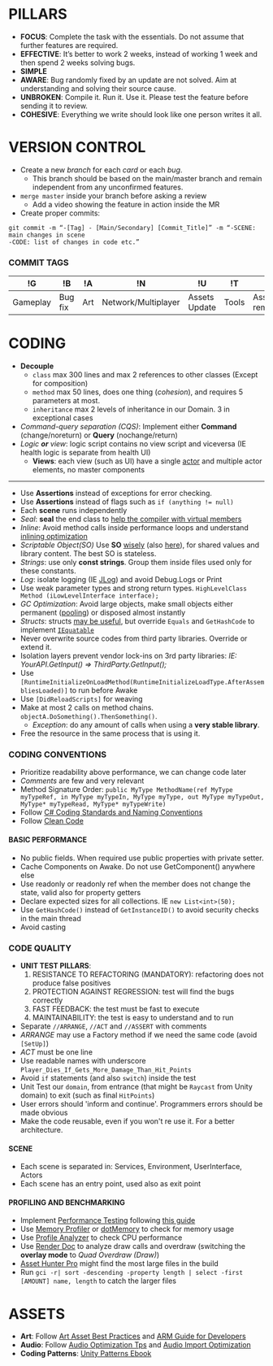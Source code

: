 # PILLARS
* **FOCUS**: Complete the task with the essentials. Do not assume that further features are required. 
* **EFFECTIVE**: It’s better to work 2 weeks, instead of working 1 week and then spend 2 weeks solving bugs.
* **SIMPLE**
* **AWARE**: Bug randomly fixed by an update are not solved. Aim at understanding and solving their source cause.
* **UNBROKEN**: Compile it. Run it. Use it. Please test the feature before sending it to review.
* **COHESIVE**: Everything we write should look like one person writes it all.

# VERSION CONTROL
* Create a new *branch* for each *card* or each *bug*.
  * This branch should be based on the main/master branch and remain independent from any unconfirmed features. 
* `merge master` inside your branch before asking a review
  * Add a video showing the feature in action inside the MR
* Create proper commits: 
```
git commit -m “-[Tag] - [Main/Secondary] [Commit_Title]” -m “-SCENE: main changes in scene 
-CODE: list of changes in code etc.”
```
### COMMIT TAGS

!G | !B | !A | !N | !U | !T | !R
------------ | ------------- | ------------- | ------------- | ------------- | ------------- | -------------
Gameplay | Bug fix | Art | Network/Multiplayer | Assets Update | Tools | Assets removal

# CODING
* **Decouple** 
    * `class` max 300 lines and max 2 references to other classes (Except for composition)
    * `method` max 50 lines, does one thing (*cohesion*), and requires 5 parameters at most.
    * `inheritance` max 2 levels of inheritance in our Domain. 3 in exceptional cases
* *Command-query separation (CQS)*: Implement either **Command** (change/noreturn) or **Query** (nochange/return)
* *Logic **or** view*: logic script contains no view script and viceversa (IE health logic is separate from health UI)
    * **Views**: each view (such as UI) have a single [actor](https://gamedevacademy.org/lessons-learned-in-unity-after-5-years/) and multiple actor elements, no master components

-----------------

* Use **Assertions** instead of exceptions for error checking.
* Use **Assertions** instead of flags such as `if (anything != null)`
* Each **scene** runs independently
* *Seal*: **seal** the end class to [help the compiler with virtual members](http://codebetter.com/patricksmacchia/2008/01/05/rambling-on-the-sealed-keyword/)
* *Inline*: Avoid method calls inside performance loops and understand [inlining optimization](https://www.codeproject.com/Tips/1072041/NET-Methods-Inlining-and-Loops)
* *Scriptable Object(SO)* Use **SO** [wisely](https://www.youtube.com/watch?v=raQ3iHhE_Kk) (also [here](https://stackoverflow.com/questions/56054864/what-is-the-best-practice-to-load-scriptableobjects-to-single-prefab-multiple-pr/56063333#56063333)), for shared values and library content. The best SO is stateless.
* *Strings*: use only **const strings**. Group them inside files used only for these constants.
* *Log*: isolate logging (IE [JLog](https://github.com/GiacomoMariani/JReact/blob/master/JLog.cs)) and avoid Debug.Logs or Print
* Use weak parameter types and strong return types. `HighLevelClass Method (iLowLevelInterface interface);`
* *GC Optimization*: Avoid large objects, make small objects either permanent ([pooling](https://learn.unity.com/tutorial/object-pooling)) or disposed almost instantly
* *Structs*: structs [may be useful](https://jacksondunstan.com/articles/3453), but override `Equals` and `GetHashCode` to implement [`IEquatable`](https://docs.microsoft.com/en-us/dotnet/api/system.iequatable-1?view=netframework-4.8)
* Never overwrite source codes from third party libraries. Override or extend it.
* Isolation layers prevent vendor lock-ins on 3rd party libraries: *IE: YourAPI.GetInput() => ThirdParty.GetInput();*
* Use `[RuntimeInitializeOnLoadMethod(RuntimeInitializeLoadType.AfterAssembliesLoaded)]` to run before Awake
* Use `[DidReloadScripts]` for weaving
* Make at most 2 calls on method chains. `objectA.DoSomething().ThenSomething()`.
  * *Exception*: do any amount of calls when using a **very stable library**.
* Free the resource in the same process that is using it.

### CODING CONVENTIONS
* Prioritize readability above performance, we can change code later
* *Comments* are few and very relevant
* Method Signature Order: `public MyType MethodName(ref MyType myTypeRef, in MyType myTypeIn, MyType myType, out MyType myTypeOut, MyType* myTypeRead, MyType* myTypeWrite)`
* Follow [C# Coding Standards and Naming Conventions](https://github.com/ktaranov/naming-convention/blob/master/C%23%20Coding%20Standards%20and%20Naming%20Conventions.md)
* Follow [Clean Code](https://gist.github.com/wojteklu/73c6914cc446146b8b533c0988cf8d29)

#### BASIC PERFORMANCE
* No public fields. When required use public properties with private setter.
* Cache Components on Awake. Do not use GetComponent() anywhere else
* Use readonly or readonly ref when the member does not change the state, valid also for property getters
* Declare expected sizes for all collections. IE `new List<int>(50);`
* Use `GetHashCode()` instead of `GetInstanceID()` to avoid security checks in the main thread
* Avoid casting

### CODE QUALITY
* **UNIT TEST PILLARS**:
    1. RESISTANCE TO REFACTORING (MANDATORY): refactoring does not produce false positives
    2. PROTECTION AGAINST REGRESSION: test will find the bugs correctly
    3. FAST FEEDBACK: the test must be fast to execute
    4. MAINTAINABILITY: the test is easy to understand and to run
* Separate `//ARRANGE`, `//ACT` and `//ASSERT` with comments
* *ARRANGE* may use a Factory method if we need the same code (avoid `[SetUp]`)
* *ACT* must be one line
* Use readable names with underscore `Player_Dies_If_Gets_More_Damage_Than_Hit_Points`
* Avoid `if` statements (and also `switch`) inside the test
* Unit Test our `domain`, from entrance (that might be `Raycast` from Unity domain) to exit (such as final `HitPoints`)
* User errors should 'inform and continue'. Programmers errors should be made obvious
* Make the code reusable, even if you won't re use it. For a better architecture. 

#### SCENE
* Each scene is separated in: Services, Environment, UserInterface, Actors
* Each scene has an entry point, used also as exit point

#### PROFILING AND BENCHMARKING
* Implement [Performance Testing](https://docs.unity3d.com/Packages/com.unity.test-framework.performance@1.0/manual/index.html) following [this guide](https://blogs.unity3d.com/2018/09/25/performance-benchmarking-in-unity-how-to-get-started/)
* Use [Memory Profiler](https://docs.unity3d.com/Packages/com.unity.memoryprofiler@0.2/manual/index.html) or [dotMemory](https://www.jetbrains.com/dotmemory/?gclid=Cj0KCQiAhojzBRC3ARIsAGtNtHXqI3Y3ldb3Ri0Qlgw5HuvtelE7xVpG4S_LRz-J9HmoDrqHeWJzQrcaAmuGEALw_wcB) to check for memory usage
* Use [Profile Analyzer](https://docs.unity3d.com/Packages/com.unity.performance.profile-analyzer@0.6/manual/index.html) to check CPU performance
* Use [Render Doc](https://renderdoc.org/) to analyze draw calls and overdraw (switching the **overlay mode** to *Quad Overdraw (Draw)*)
* [Asset Hunter Pro](https://assetstore.unity.com/packages/tools/utilities/asset-hunter-pro-135296) might find the most large files in the build
* Run `gci -r| sort -descending -property length | select -first [AMOUNT] name, length` to catch the larger files

# ASSETS
* **Art**: Follow [Art Asset Best Practices](https://docs.unity3d.com/Manual/HOWTO-ArtAssetBestPracticeGuide.html) and [ARM Guide for Developers](https://developer.arm.com/solutions/graphics-and-gaming/gaming-engine/unity/arm-guide-for-unity-developers)
* **Audio**: Follow [Audio Optimization Tps](https://gamedevbeginner.com/unity-audio-optimisation-tips/) and [Audio Import Optimization](https://www.gamasutra.com/blogs/ZanderHulme/20190107/333794/Unity_Audio_Import_Optimisation__getting_more_BAM_for_your_RAM)
* **Coding Patterns**: [Unity Patterns Ebook](https://unity.com/resources/level-up-your-code-with-game-programming-patterns)
